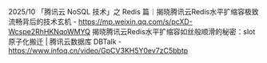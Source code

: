 2025/10
「腾讯云 NoSQL 技术」之 Redis 篇｜揭晓腾讯云Redis水平扩缩容极致流畅背后的技术玄机 - https://mp.weixin.qq.com/s/pcXD-Wcspe2RhHKNqoWMYQ
揭晓腾讯云Redis水平扩缩容如丝般顺滑的秘密：slot原子化搬迁 | 腾讯云数据库 DBTalk - https://www.infoq.cn/video/GpCV3KH5Y0ev7zC5bbtp
